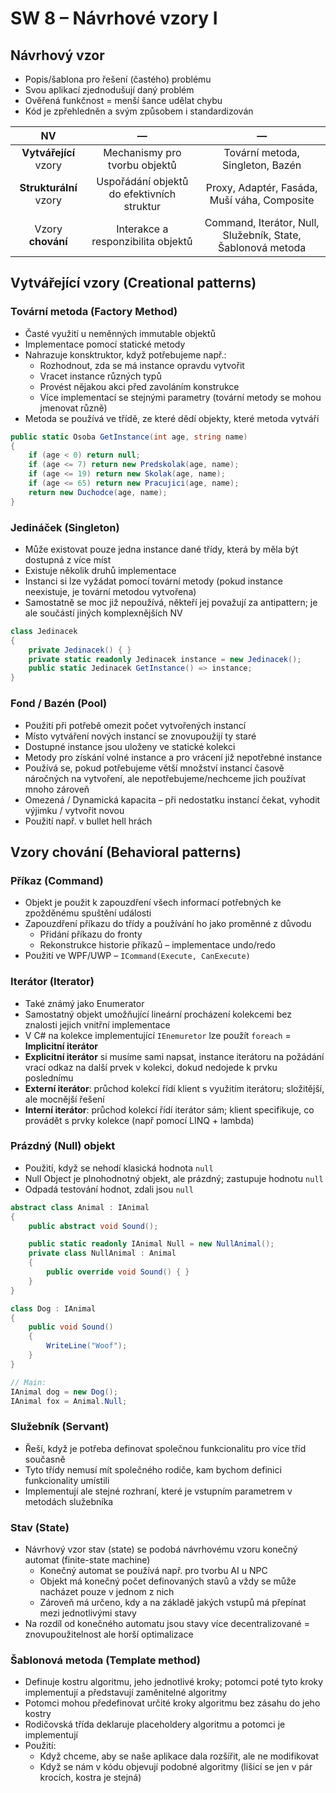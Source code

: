 # SW 8 – Návrhové vzory I

## Návrhový vzor

* Popis/šablona pro řešení (častého) problému
* Svou aplikací zjednodušují daný problém
* Ověřená funkčnost = menší šance udělat chybu
* Kód je zpřehledněn a svým způsobem i standardizován

NV | — | —
:-: | :-: | :-:
__Vytvářející__ vzory | Mechanismy pro tvorbu objektů | Tovární metoda, Singleton, Bazén
__Strukturální__ vzory | Uspořádání objektů do efektivních struktur | Proxy, Adaptér, Fasáda, Muší váha, Composite
Vzory __chování__ | Interakce a responzibilita objektů | Command, Iterátor, Null, Služebník, State, Šablonová metoda

## Vytvářející vzory (Creational patterns)

### Tovární metoda (Factory Method)

* Časté využití u neměnných immutable objektů
* Implementace pomocí statické metody
* Nahrazuje konsktruktor, když potřebujeme např.:
  * Rozhodnout, zda se má instance opravdu vytvořit
  * Vracet instance různých typů
  * Provést nějakou akci před zavoláním konstrukce
  * Více implementací se stejnými parametry (tovární metody se mohou jmenovat různě)
* Metoda se používá ve třídě, ze které dědí objekty, které metoda vytváří

``` csharp
public static Osoba GetInstance(int age, string name)
{
    if (age < 0) return null;
    if (age <= 7) return new Predskolak(age, name);
    if (age <= 19) return new Skolak(age, name);
    if (age <= 65) return new Pracujici(age, name);
    return new Duchodce(age, name);
}
```

### Jedináček (Singleton)

* Může existovat pouze jedna instance dané třídy, která by měla být dostupná z více míst
* Existuje několik druhů implementace
* Instanci si lze vyžádat pomocí tovární metody (pokud instance neexistuje, je tovární metodou vytvořena)
* Samostatně se moc již nepoužívá, někteří jej považují za antipattern; je ale součástí jiných komplexnějších NV

``` csharp
class Jedinacek
{
    private Jedinacek() { }
    private static readonly Jedinacek instance = new Jedinacek();
    public static Jedinacek GetInstance() => instance;
}
```

### Fond / Bazén (Pool)

* Použití při potřebě omezit počet vytvořených instancí
* Místo vytváření nových instancí se znovupoužijí ty staré
* Dostupné instance jsou uloženy ve statické kolekci
* Metody pro získání volné instance a pro vrácení již nepotřebné instance
* Používá se, pokud potřebujeme větší množství instancí časově náročných na vytvoření, ale nepotřebujeme/nechceme jich používat mnoho zároveň
* Omezená / Dynamická kapacita – při nedostatku instancí čekat, vyhodit výjimku / vytvořit novou
* Použití např. v bullet hell hrách

## Vzory chování (Behavioral patterns)

### Příkaz (Command)

* Objekt je použit k zapouzdření všech informací potřebných ke zpožděnému spuštění události
* Zapouzdření příkazu do třídy a používání ho jako proměnné z důvodu
  * Přidání příkazu do fronty
  * Rekonstrukce historie příkazů – implementace undo/redo
* Použití ve WPF/UWP – `ICommand(Execute, CanExecute)`

### Iterátor (Iterator)

* Také známý jako Enumerator
* Samostatný objekt umožňující lineární procházení kolekcemi bez znalosti jejich vnitřní implementace
* V C# na kolekce implementující `IEnemuretor` lze použít `foreach` = __Implicitní iterátor__
* __Explicitní iterátor__ si musíme sami napsat, instance iterátoru na požádání vrací odkaz na další prvek v kolekci, dokud nedojede k prvku poslednímu
* __Externí iterátor__: průchod kolekcí řídí klient s využitím iterátoru; složitější, ale mocnější řešení
* __Interní iterátor__: průchod kolekcí řídí iterátor sám; klient specifikuje, co provádět s prvky kolekce (např pomocí LINQ + lambda)

### Prázdný (Null) objekt

* Použití, když se nehodí klasická hodnota `null`
* Null Object je plnohodnotný objekt, ale prázdný; zastupuje hodnotu `null`
* Odpadá testování hodnot, zdali jsou `null`

``` csharp
abstract class Animal : IAnimal
{
    public abstract void Sound();

    public static readonly IAnimal Null = new NullAnimal();
    private class NullAnimal : Animal
    {
        public override void Sound() { }
    }
}

class Dog : IAnimal
{
    public void Sound()
    {
        WriteLine("Woof");
    }
}

// Main:
IAnimal dog = new Dog();
IAnimal fox = Animal.Null;
```

### Služebník (Servant)

* Řeší, když je potřeba definovat společnou funkcionalitu pro více tříd současně
* Tyto třídy nemusí mít společného rodiče, kam bychom definici funkcionality umístili
* Implementují ale stejné rozhraní, které je vstupním parametrem v metodách služebníka

### Stav (State)

* Návrhový vzor stav (state) se podobá návrhovému vzoru konečný automat (finite-state machine)
  * Konečný automat se používá např. pro tvorbu AI u NPC
  * Objekt má konečný počet definovaných stavů a vždy se může nacházet pouze v jednom z nich
  * Zároveň má určeno, kdy a na základě jakých vstupů má přepínat mezi jednotlivými stavy
* Na rozdíl od konečného automatu jsou stavy více decentralizované = znovupoužitelnost ale horší optimalizace

### Šablonová metoda (Template method)

* Definuje kostru algoritmu, jeho jednotlivé kroky; potomci poté tyto kroky implementují a představují zaměnitelné algoritmy
* Potomci mohou předefinovat určité kroky algoritmu bez zásahu do jeho kostry
* Rodičovská třída deklaruje placeholdery algoritmu a potomci je implementují
* Použití:
  * Když chceme, aby se naše aplikace dala rozšířit, ale ne modifikovat
  * Když se nám v kódu objevují podobné algoritmy (lišicí se jen v pár krocích, kostra je stejná)
